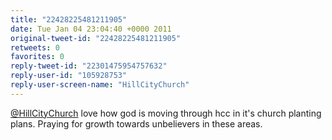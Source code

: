 ```yaml
---
title: "22428225481211905"
date: Tue Jan 04 23:04:40 +0000 2011
original-tweet-id: "22428225481211905"
retweets: 0
favorites: 0
reply-tweet-id: "22301475954757632"
reply-user-id: "105928753"
reply-user-screen-name: "HillCityChurch"
---
```

<a href="https://twitter.com/HillCityChurch">@HillCityChurch</a> love how god is moving through hcc in it's church planting plans. Praying for growth towards unbelievers in these areas.
